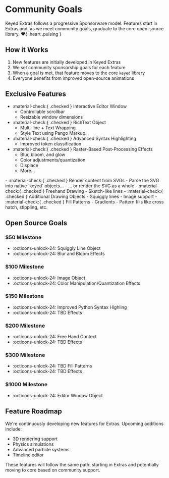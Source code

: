 # Community Goals

Keyed Extras follows a progressive Sponsorware model. Features start in Extras and, as we meet community goals, graduate to the core open-source library. :heart:{ .heart .pulsing }

## How it Works

1. New features are initially developed in Keyed Extras
2. We set community sponsorship goals for each feature
3. When a goal is met, that feature moves to the core `keyed` library
4. Everyone benefits from improved open-source animations

## Exclusive Features

<div class="grid" markdown>

<div class="feature-column" markdown>

- :material-check:{ .checked } Interactive Editor Window
    - Controllable scrollbar
    - Resizable window dimensions
- :material-check:{ .checked } RichText Object
    - Multi-line + Text Wrapping
    - Style Text using Pango Markup.
- :material-check:{ .checked } Advanced Syntax Highlighting
    - Improved token classification
- :material-check:{ .checked } Raster-Based Post-Processing Effects
    - Blur, bloom, and glow
    - Color adjustments/quantization
    - Displace
    - More...

</div>

<div class="feature-column" markdown>
- :material-check:{ .checked } Render content from SVGs
    - Parse the SVG into native `keyed` objects...
    - ... or render the SVG as a whole
- :material-check:{ .checked } Freehand Drawing
    - Sketch-like lines
- :material-check:{ .checked } Additional Drawing Objects
    - Squiggly lines
    - Image support
- :material-check:{ .checked } Fill Patterns
    - Gradients
    - Pattern fills like cross hatch, stippling, etc.

</div>

</div>

## Open Source Goals

### $50 Milestone

* :octicons-unlock-24: Squiggly Line Object
* :octicons-unlock-24: Blur and Bloom Effects

### $100 Milestone

* :octicons-unlock-24: Image Object
* :octicons-unlock-24: Color Manipulation/Quantization Effects

### $150 Milestone

* :octicons-unlock-24: Improved Python Syntax Highling
* :octicons-unlock-24: TBD Effects

### $200 Milestone

* :octicons-unlock-24: Free Hand Context
* :octicons-unlock-24: TBD Effects

### $300 Milestone

* :octicons-unlock-24: TBD Fill Patterns
* :octicons-unlock-24: TBD Effects

### $1000 Milestone

* :octicons-unlock-24: Editor Window Object

## Feature Roadmap

We're continuously developing new features for Extras. Upcoming additions include:
- 3D rendering support
- Physics simulations
- Advanced particle systems
- Timeline editor

These features will follow the same path: starting in Extras and potentially moving to core based on community support.
